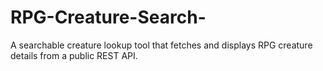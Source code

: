 # RPG-Creature-Search-
 A searchable creature lookup tool that fetches and displays RPG creature details from a public REST API.

